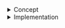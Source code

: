 <!--===============================================================================================-->
<!--===================================== Notification System =====================================-->
<!--===============================================================================================-->

<details>
<summary>
Concept
</summary>

### Working out the Notification System for Canvas Flow

#### 1. Figuring Out What We Need (Requirement Analysis and Planning)

- **What Do Our Users Want?** We need to figure out the kinds of notifications our users would find helpful. Think deadlines, new course stuff, updates, etc.
- **When to Notify?** We'll pinpoint exactly what should trigger these notifications.
- **User Choices Matter**: I plan to let users choose their notification settings. Freedom is key!

#### 2. Where We'll Store Notification Data (Database Design)

- **Crafting the Notification Table**:
  - We're going to set up a new table specifically for notifications.
  - What goes in there? Stuff like `notification_id`, `user_id`, notification content and type, time sent, and read/unread status.
  - Here's a quick SQL snippet to get us started:
    ```sql
    CREATE TABLE notifications (
        notification_id SERIAL PRIMARY KEY,
        user_id INT REFERENCES users(user_id),
        content TEXT,
        notification_type VARCHAR(255),
        timestamp TIMESTAMP DEFAULT CURRENT_TIMESTAMP,
        status BOOLEAN DEFAULT FALSE
    );
    ```
- **Making Searches Fast**: We'll index on `user_id` and `timestamp` for quick lookups.

#### 3. Getting Those Notifications Out (Implementing Trigger-Based Notifications)

- **Smart Database Triggers**:
  - We'll write some neat triggers in our database that'll kick off notifications based on what's happening in the app.
  - For instance, here's how we can notify users about upcoming deadlines:
    ```sql
    CREATE OR REPLACE FUNCTION create_notification() RETURNS TRIGGER AS $$
    BEGIN
        INSERT INTO notifications(user_id, content, notification_type)
        VALUES (NEW.user_id, 'Your task deadline is approaching', 'deadline')
        WHERE NEW.deadline < CURRENT_DATE + INTERVAL '2 days';
        RETURN NEW;
    END;
    $$ LANGUAGE plpgsql;
    ```
  - We'll hook this trigger to where it's needed, like the task or enrollment tables.

#### 4. Sending the Notifications (Notification Delivery Mechanism)

- **What Happens on the Server**:
  - I'll be setting up the logic on our Node.js/Express server to actually send out these notifications.
  - We'll use email services for email notifications and might bring in Twilio for SMS alerts.
- **Notifications Right in the App**:
  - I'll also work on showing these notifications directly in the app. Real-time updates are cool, so thinking of using WebSockets or something similar.

#### 5. Letting Users Choose (User Preference Management)

- **User Settings UI**: Time to design a neat interface where users can tweak their notification preferences.
- **Respecting Choices on the Backend**: Our server will be smart enough to respect these user settings.

#### 6. Making Sure It All Works (Testing and Optimization)

- **Testing Each Part**: I'll write unit tests for each bit of our notification system to make sure everything's running smoothly.
- **Can It Handle the Load?** We'll also do some load testing to see if our system can keep up when bombarded with notifications.

#### 7. Keeping an Eye on Things (Monitoring and Analytics)

- **Watching Over the System**: I'm planning to implement some solid logging and monitoring to keep track of how our notification system's doing.
- **Are Users Engaging?** I'll also look into how users are interacting with these notifications, like checking open rates.

#### 8. Cross the T's and Dot the I's (Documentation and Compliance)

- **Writing It All Down**: I'll document the entire setup - the architecture, how to use the API, the works.
- **Staying Within the Lines**: Plus, I'll make sure we're all good on the data protection and privacy front.

### By tackling each of these steps, I'm aiming to build a super user-friendly and efficient notification system for Canvas Flow. It's all about keeping users connected and informed!

</details>

<details>
<summary>
Implementation
</summary>

### Let's walk through implementing the Notification System for Canvas Flow, step by step.

#### Step 1: What Do We Need and Why? (Requirement Analysis and Planning)

- **Types of Notifications**: First off, I'll figure out the types of notifications that'll be most useful for our users.
- **Deciding on Triggers**: Then, I'll specify what exactly should set off each type of notification.
- **User Preferences**: And of course, I'll plan for a system that lets users choose their own notification settings.

#### Step 2: Setting Up the Storage (Database Design for Notification Storage)

- **Building the Notification Table**:
  - I'll create a new table in our database to keep all the notification data.
  - It'll include fields like `notification_id`, `user_id`, notification details, when it was sent, and if it's been read.
  - Here's a quick SQL example to get this table ready:
    ```sql
    CREATE TABLE notifications (
        notification_id SERIAL PRIMARY KEY,
        user_id INT REFERENCES users(user_id),
        content TEXT,
        notification_type VARCHAR(255),
        status BOOLEAN DEFAULT FALSE
    );
    ```
  - To speed up searches, I'll index `user_id` and `timestamp`.

#### Step 3: Making Notifications Smart (Implementing Trigger-Based Notifications)

- **Crafting Database Triggers**:

  - I'll create triggers in our database that'll automatically whip up a notification whenever certain things happen in the app.
  - Here's a nifty trigger for reminding users about task deadlines:

    ```sql
    CREATE OR REPLACE FUNCTION create_task_deadline_notification() RETURNS TRIGGER AS $$
    BEGIN
        IF NEW.deadline < CURRENT_DATE + INTERVAL '2 days' THEN
            INSERT INTO notifications(user_id, content, notification_type)
            VALUES (NEW.user_id, 'Task deadline approaching', 'deadline');
        END IF;
        RETURN NEW;
    END;
    $$ LANGUAGE plpgsql;

    CREATE TRIGGER task_deadline_before_insert
    BEFORE INSERT ON tasks
    FOR EACH ROW EXECUTE FUNCTION create_task_deadline_notification();
    ```

#### Step 4: Getting Those Notifications Out There (Notification Delivery Mechanism)

- **Server Magic**:
  - I'll set up the server-side logic to manage the delivery of notifications.
  - We'll integrate with email services and maybe SMS gateways for different notification types.
- **In-App Alerts**:
  - I'll also work on displaying these notifications directly in the Canvas Flow app.
  - Thinking of using cool tech like WebSockets for instant notification popping.

#### Step 5: Respecting User Choices (User Preference Management)

- **Designing the Settings UI**: I'll whip up a sleek interface for users to control their notification settings.
- **Backend Smarts**: Our backend will be smart enough to honor these user preferences.

#### Step 6: Ensuring It's Bulletproof (Testing and Optimization)

- **Testing Every Bit**: I plan to thoroughly test each component of our notification system.
- **Can We Handle the Pressure?** I'll also run some load tests to make sure we can handle a bunch of notifications without breaking a sweat.

#### Step 7: Keeping Tabs on Our System (Monitoring and Analytics)

- **System Watchdog**: I'll implement logging and monitoring to keep an eye on the system's performance.
- **User Interaction Metrics**: Plus, I'll track how users interact with the notifications to see how effective they are.

#### Step 8: Dotting the I's and Crossing the T's (Documentation and Compliance)

- **Documentation Galore**: I'll document the entire notification system setup, including how to use it.
- **Staying Legit**: And of course, I'll make sure everything we do is on the up-and-up with data protection and privacy laws.

### By methodically tackling these steps, I'm aiming to put together a top-notch notification system for Canvas Flow. It's all about keeping our users in the loop and engaged!

</details>
